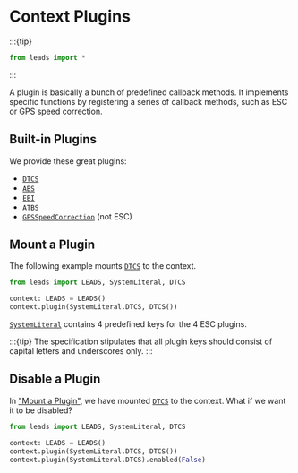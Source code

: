 # Context Plugins

:::{tip}

```python
from leads import *
```

:::

A plugin is basically a bunch of predefined callback methods. It implements specific functions by registering a
series of callback methods, such as ESC or GPS speed correction.

## Built-in Plugins

We provide these great plugins:

- [`DTCS`](#leads.plugin.dtcs.DTCS)
- [`ABS`](#leads.plugin.abs.ABS)
- [`EBI`](#leads.plugin.ebi.EBI)
- [`ATBS`](#leads.plugin.atbs.ATBS)
- [`GPSSpeedCorrection`](#leads.plugin.gps_speed_correction.GPSSpeedCorrection) (not ESC)

## Mount a Plugin

The following example mounts [`DTCS`](#leads.plugin.dtcs.DTCS) to the context.

```python
from leads import LEADS, SystemLiteral, DTCS

context: LEADS = LEADS()
context.plugin(SystemLiteral.DTCS, DTCS())
```

[`SystemLiteral`](#leads.constant.SystemLiteral) contains 4 predefined keys for the 4 ESC plugins.

:::{tip}
The specification stipulates that all plugin keys should consist of capital letters and underscores only.
:::

## Disable a Plugin

In ["Mount a Plugin"](#mount-a-plugin), we have mounted [`DTCS`](#leads.plugin.dtcs.DTCS) to the context. What if we 
want it to be disabled?

```python
from leads import LEADS, SystemLiteral, DTCS

context: LEADS = LEADS()
context.plugin(SystemLiteral.DTCS, DTCS())
context.plugin(SystemLiteral.DTCS).enabled(False)
```